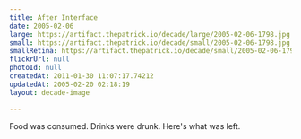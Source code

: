 ```yaml
---
title: After Interface
date: 2005-02-06
large: https://artifact.thepatrick.io/decade/large/2005-02-06-1798.jpg
small: https://artifact.thepatrick.io/decade/small/2005-02-06-1798.jpg
smallRetina: https://artifact.thepatrick.io/decade/small/2005-02-06-1798@2x.jpg
flickrUrl: null
photoId: null
createdAt: 2011-01-30 11:07:17.74212
updatedAt: 2005-02-20 02:18:19
layout: decade-image

---
```

Food was consumed. Drinks were drunk. Here's what was left.
